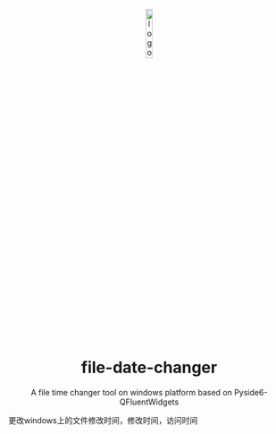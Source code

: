 <p align="center">
  <img width="15%" align="center" src="https://github.com/Gentlesprite/file-date-changer/blob/main/res/logo.png" alt="logo">
</p>
  <h1 align="center">
  file-date-changer
</h1>
<p align="center">
  A file time changer tool on windows platform based on Pyside6-QFluentWidgets
</p>

更改windows上的文件修改时间，修改时间，访问时间
